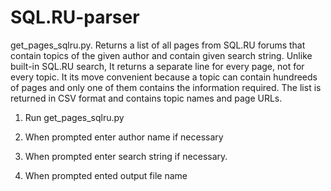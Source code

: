 # SQL.RU-parser
get_pages_sqlru.py. Returns a list of all pages from SQL.RU forums that contain topics of the given author and contain given search string. Unlike built-in SQL.RU search, It returns a separate line for every page, not for every topic. It its move convenient because a topic can contain hundreeds of pages and only one of them contains the information required.
The list is returned in CSV format and contains topic names and page URLs.
1. Run get_pages_sqlru.py

2. When prompted enter author name if necessary

3. When prompted enter search string if necessary.

4. When prompted ented output file name
